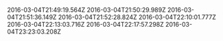 2016-03-04T21:49:19.564Z
2016-03-04T21:50:29.989Z
2016-03-04T21:51:36.149Z
2016-03-04T21:52:28.824Z
2016-03-04T22:10:01.777Z
2016-03-04T22:13:03.716Z
2016-03-04T22:17:57.298Z
2016-03-04T23:23:03.208Z
